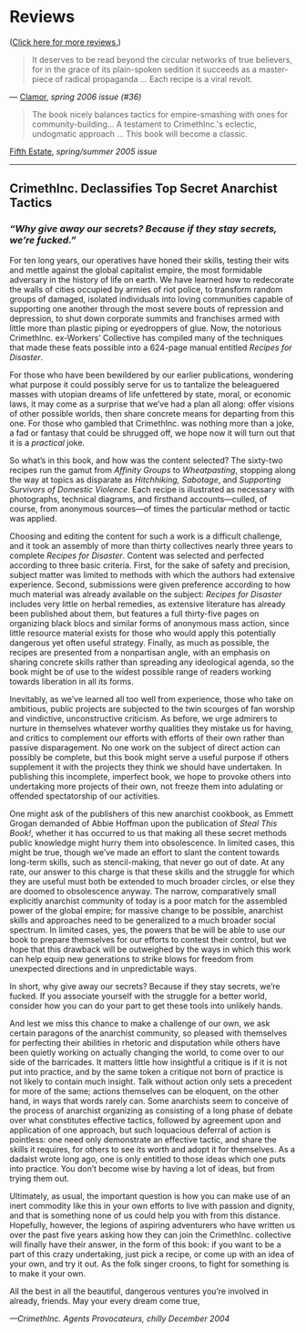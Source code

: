 # Reviews

([Click here for more reviews.](/books/recipes-for-disaster/reviews))

> It deserves to be read beyond the circular networks of true believers, for in the grace of its plain-spoken sedition it succeeds as a master-piece of radical propaganda … Each recipe is a viral revolt.

— [Clamor](http://www.clamormagazine.org), _spring 2006 issue (#36)_

> The book nicely balances tactics for empire-smashing with ones for community-building… A testament to CrimethInc.'s eclectic, undogmatic approach … This book will become a classic.

[Fifth Estate](http://www.fifthestate.org), _spring/summer 2005 issue_

***

## CrimethInc. Declassifies Top Secret Anarchist Tactics

### _“Why give away our secrets? Because if they stay secrets, we’re fucked.”_

For ten long years, our operatives have honed their skills, testing their wits and mettle against the global capitalist empire, the most formidable adversary in the history of life on earth. We have learned how to redecorate the walls of cities occupied by armies of riot police, to transform random groups of damaged, isolated individuals into loving communities capable of supporting one another through the most severe bouts of repression and depression, to shut down corporate summits and franchises armed with little more than plastic piping or eyedroppers of glue. Now, the notorious CrimethInc. ex-Workers’ Collective has compiled many of the techniques that made these feats possible into a 624-page manual entitled _Recipes for Disaster_.

For those who have been bewildered by our earlier publications, wondering what purpose it could possibly serve for us to tantalize the beleaguered masses with utopian dreams of life unfettered by state, moral, or economic laws, it may come as a surprise that we’ve had a plan all along: offer visions of other possible worlds, then share concrete means for departing from this one. For those who gambled that CrimethInc. was nothing more than a joke, a fad or fantasy that could be shrugged off, we hope now it will turn out that it is a _practical_ joke.

So what’s in this book, and how was the content selected? The sixty-two recipes run the gamut from _Affinity Groups_ to _Wheatpasting_, stopping along the way at topics as disparate as _Hitchhiking, Sabotage_, and _Supporting Survivors of Domestic Violence_. Each recipe is illustrated as necessary with photographs, technical diagrams, and firsthand accounts—culled, of course, from anonymous sources—of times the particular method or tactic was applied.

Choosing and editing the content for such a work is a difficult challenge, and it took an assembly of more than thirty collectives nearly three years to complete _Recipes for Disaster_. Content was selected and perfected according to three basic criteria. First, for the sake of safety and precision, subject matter was limited to methods with which the authors had extensive experience. Second, submissions were given preference according to how much material was already available on the subject: _Recipes for Disaster_ includes very little on herbal remedies, as extensive literature has already been published about them, but features a full thirty-five pages on organizing black blocs and similar forms of anonymous mass action, since little resource material exists for those who would apply this potentially dangerous yet often useful strategy. Finally, as much as possible, the recipes are presented from a nonpartisan angle, with an emphasis on sharing concrete skills rather than spreading any ideological agenda, so the book might be of use to the widest possible range of readers working towards liberation in all its forms.

Inevitably, as we’ve learned all too well from experience, those who take on ambitious, public projects are subjected to the twin scourges of fan worship and vindictive, unconstructive criticism. As before, we urge admirers to nurture in themselves whatever worthy qualities they mistake us for having, and critics to complement our efforts with efforts of their own rather than passive disparagement. No one work on the subject of direct action can possibly be complete, but this book might serve a useful purpose if others supplement it with the projects they think we should have undertaken. In publishing this incomplete, imperfect book, we hope to provoke others into undertaking more projects of their own, not freeze them into adulating or offended spectatorship of our activities.

One might ask of the publishers of this new anarchist cookbook, as Emmett Grogan demanded of Abbie Hoffman upon the publication of _Steal This Book!_, whether it has occurred to us that making all these secret methods public knowledge might hurry them into obsolescence. In limited cases, this might be true, though we’ve made an effort to slant the content towards long-term skills, such as stencil-making, that never go out of date. At any rate, our answer to this charge is that these skills and the struggle for which they are useful must both be extended to much broader circles, or else they are doomed to obsolescence anyway. The narrow, comparatively small explicitly anarchist community of today is a poor match for the assembled power of the global empire; for massive change to be possible, anarchist skills and approaches need to be generalized to a much broader social spectrum. In limited cases, yes, the powers that be will be able to use our book to prepare themselves for our efforts to contest their control, but we hope that this drawback will be outweighed by the ways in which this work can help equip new generations to strike blows for freedom from unexpected directions and in unpredictable ways.

In short, why give away our secrets? Because if they stay secrets, we’re fucked. If you associate yourself with the struggle for a better world, consider how you can do your part to get these tools into unlikely hands.

And lest we miss this chance to make a challenge of our own, we ask certain paragons of the anarchist community, so pleased with themselves for perfecting their abilities in rhetoric and disputation while others have been quietly working on actually changing the world, to come over to our side of the barricades. It matters little how insightful a critique is if it is not put into practice, and by the same token a critique not born of practice is not likely to contain much insight. Talk without action only sets a precedent for more of the same; actions themselves can be eloquent, on the other hand, in ways that words rarely can. Some anarchists seem to conceive of the process of anarchist organizing as consisting of a long phase of debate over what constitutes effective tactics, followed by agreement upon and application of one approach, but such loquacious deferral of action is pointless: one need only demonstrate an effective tactic, and share the skills it requires, for others to see its worth and adopt it for themselves. As a dadaist wrote long ago, one is only entitled to those ideas which one puts into practice. You don’t become wise by having a lot of ideas, but from trying them out.

Ultimately, as usual, the important question is how you can make use of an inert commodity like this in your own efforts to live with passion and dignity, and that is something none of us could help you with from this distance. Hopefully, however, the legions of aspiring adventurers who have written us over the past five years asking how they can join the CrimethInc. collective will finally have their answer, in the form of this book: if you want to be a part of this crazy undertaking, just pick a recipe, or come up with an idea of your own, and try it out. As the folk singer croons, to fight for something is to make it your own.

All the best in all the beautiful, dangerous ventures you’re involved in already, friends. May your every dream come true,

_—CrimethInc. Agents Provocateurs, chilly December 2004_
